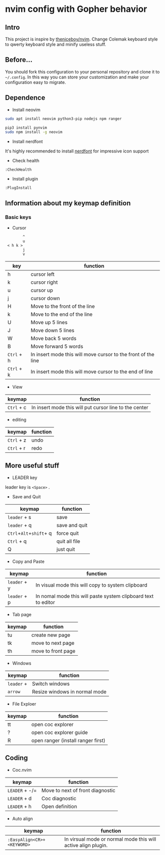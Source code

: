 # nvim config with Gopher behavior

## Intro

This project is inspire by [theniceboy/nvim](https://github.com/theniceboy/nvim). Change Colemak keyboard style to qwerty keyboard style and minify useless stuff.

## Before...

You should fork this configuration to your personal repository and clone it to `~/.config`. In this way you can store your customization and make your configuration easy to migrate.

## Dependence

- Install neovim

```bash
sudo apt install neovim python3-pip nodejs npm ranger

pip3 install pynvim
sudo npm install -g neovim
```

- Install nerdfont

It's highly recommended to install [nerdfont](https://www.nerdfonts.com/font-downloads) for impressive icon support

- Check health

```vim
:CheckHealth
```

- Install plugin

```vim
:PlugInstall
```

## Information about my keymap definition

### Basic keys

- Cursor

```text
		^
		u
 < h k >
		j
		v
```

| key | function |
| --- | -------- |
|  h  | cursor left |
|  k  | cursor right|
|  u  | cursor up   |
|  j  | cursor down |
|  H  | Move to the front of the line |
|  k  | Move to the end of the line   |
|  U  | Move up 5 lines |
|  J  | Move down 5 lines |
|  W  | Move back 5 words |
|  B  | Move forward 5 words |
| `Ctrl` + h | In insert mode this will move cursor to the front of the line |
| `Ctrl` + k | In insert mode this will move cursor to the end of line |

- View

| keymap | function |
| ------ | -------- |
| `Ctrl` + c | In insert mode this will put cursor line to the center |

- editing

| keymap | function |
| ------ | -------- |
| `Ctrl` + z | undo |
| `Ctrl` + r | redo |

## More useful stuff

- LEADER key

leader key is `<Space>` .

- Save and Quit

| keymap | function |
| ------ | -------- |
| `leader` + s | save |
| `leader` + q | save and quit |
| `Ctrl`+`Alt`+`shift`+ q | force quit |
| `Ctrl` + q | quit all file |
| Q | just quit |

- Copy and Paste

| keymap | function |
| ------ | -------- |
| `leader` + y | In visual mode this will copy to system clipboard |
| `leader` + p | In nomal mode this will paste system clipboard text to editor |

- Tab page

| keymap | function |
| ------ | -------- |
|   tu   | create new page |
|   tk   | move to next page |
|   th   | move to front page |

- Windows

| keymap | function |
| ------ | -------- |
| `leader` + <arrow> | Switch windows |
| `arrow` | Resize windows in normal mode |

- File Exploer

| keymap | function |
| ------ | -------- |
|   tt   | open coc explorer |
|   ?    | open coc explorer guide |
|   R    | open ranger (install ranger first) |

## Coding

- Coc.nvim

| keymap | function |
| ------ | -------- |
| `LEADER` + -/= | Move to next of front diagnostic |
| `LEADER` + d | Coc diagnostic |
| `LEADER` + h | Open definition |

- Auto align

| keymap | function |
| ------ | -------- |
| `:EasyAlign<CR>+<KEYWORD>`  | In virsual mode or normal mode this will active align plugin. |

